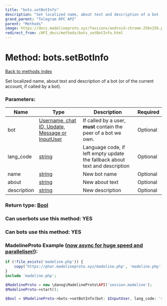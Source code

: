 ```yaml
---
title: "bots.setBotInfo"
description: "Set localized name, about text and description of a bot (or of the current account, if called by a bot)."
grand_parent: "Telegram RPC API"
parent: "Methods"
image: https://docs.madelineproto.xyz/favicons/android-chrome-256x256.png
redirect_from: /API_docs/methods/bots_setBotInfo.html
---
```

# Method: bots.setBotInfo
[Back to methods index](index.html)



Set localized name, about text and description of a bot (or of the current account, if called by a bot).

### Parameters:

| Name     |    Type       | Description | Required |
|----------|---------------|-------------|----------|
|bot|[Username, chat ID, Update, Message or InputUser](/API_docs/types/InputUser.html) | If called by a user, **must** contain the peer of a bot we own. | Optional|
|lang\_code|[string](/API_docs/types/string.html) | Language code, if left empty update the fallback about text and description | Optional|
|name|[string](/API_docs/types/string.html) | New bot name | Optional|
|about|[string](/API_docs/types/string.html) | New about text | Optional|
|description|[string](/API_docs/types/string.html) | New description | Optional|


### Return type: [Bool](/API_docs/types/Bool.html)

### Can userbots use this method: **YES**

### Can bots use this method: **YES**


### MadelineProto Example ([now async for huge speed and parallelism!](https://docs.madelineproto.xyz/docs/ASYNC.html)):


```php
if (!file_exists('madeline.php')) {
    copy('https://phar.madelineproto.xyz/madeline.php', 'madeline.php');
}
include 'madeline.php';

$MadelineProto = new \danog\MadelineProto\API('session.madeline');
$MadelineProto->start();

$Bool = $MadelineProto->bots->setBotInfo(bot: $InputUser, lang_code: 'string', name: 'string', about: 'string', description: 'string', );
```

